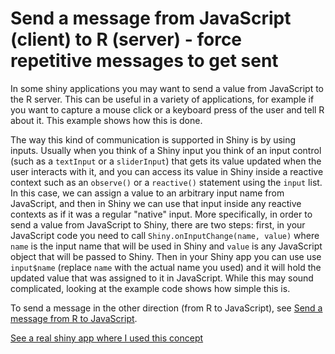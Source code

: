 # Send a message from JavaScript (client) to R (server) - force repetitive messages to get sent

In some shiny applications you may want to send a value from JavaScript to the R server. This can be useful in a variety of applications, for example if you want to capture a mouse click or a keyboard press of the user and tell R about it. This example shows how this is done.

The way this kind of communication is supported in Shiny is by using inputs. Usually when you think of a Shiny input you think of an input control (such as a `textInput` or a `sliderInput`) that gets its value updated when the user interacts with it, and you can access its value in Shiny inside a reactive context such as an `observe()` or a `reactive()` statement using the `input` list. In this case, we can assign a value to an arbitrary input name from JavaScript, and then in Shiny we can use that input inside any reactive contexts as if it was a regular "native" input.  More specifically, in order to send a value from JavaScript to Shiny, there are two steps: first, in your JavaScript code you need to call `Shiny.onInputChange(name, value)` where `name` is the input name that will be used in Shiny and `value` is any JavaScript object that will be passed to Shiny. Then in your Shiny app you can use use `input$name` (replace `name` with the actual name you used) and it will hold the updated value that was assigned to it in JavaScript. While this may sound complicated, looking at the example code shows how simple this is.

To send a message in the other direction (from R to JavaScript), see [Send a message from R to JavaScript](../message-r-to-javascript).

[See a real shiny app where I used this concept](http://daattali.com/shiny/cfl/)